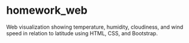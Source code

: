 # homework_web

Web visualization showing temperature, humidity, cloudiness, and wind speed in relation to latitude using HTML, CSS, and Bootstrap.
